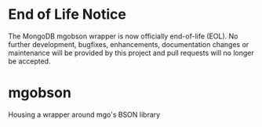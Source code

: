 # End of Life Notice
The MongoDB mgobson wrapper is now officially end-of-life (EOL). No further development, bugfixes, enhancements, documentation changes or maintenance will be provided by this project and pull requests will no longer be accepted.

# mgobson
Housing a wrapper around mgo's BSON library

